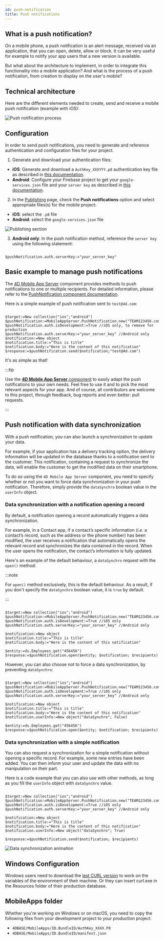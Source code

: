```yaml
---
id: push-notification
title: Push notifications
---
```



## What is a push notification?

On a mobile phone, a push notification is an alert message, received via an application, that you can open, delete, allow or block. It can be very useful for example to notify your app users that a new version is available.

But what about the architecture to implement, in order to integrate this functionality into a mobile application? And what is the process of a push notification, from creation to display on the user's mobile?

## Technical architecture

Here are the different elements needed to create, send and receive a mobile push notification (example with iOS):

![Push notification process](img/4D-for-ios-push-notification.png)

## Configuration

In order to send push notifications, you need to generate and reference authentication and configuration files for your project. 

1. Generate and download your authentication files:

- **iOS**: Generate and download a `AuthKey_XXXYYY.p8` authentication key file as described in [this documentation](https://github.com/4d-for-ios/4D-Mobile-App-Server/blob/master/Documentation/Generate_p8.md).
- **Android**: Configure your Firebase project to get your `google-services.json` file and your `server key` as described in [this documentation](https://github.com/4d/4D-Mobile-App-Server/blob/main/Documentation/Conf_firebase.md).

2. In the [Publishing](../project-definition/publishing) page, check the **Push notifications** option and select appropriate files(s) for the mobile project:

- **iOS**: select the `.p8` file
- **Android**: select the `google-services.json` file

![Publishing section](img/push-notification-publishing-section.png)


3. **Android only**: In the push notification method, reference the `server key` using the following statement:

```4d

$pushNotification.auth.serverKey:="your_server_key"

```



## Basic example to manage push notifications

The [4D Mobile App Server](https://github.com/4d/4D-Mobile-App-Server/tree/main) component provides methods to push notifications to one or multiple recipients. For detailed information, please refer to the [PushNotification component documentation](https://github.com/4d/4D-Mobile-App-Server/blob/main/Documentation/Classes/PushNotification.md).

Here is a simple example of push notification sent to `test@4d.com`:

```4d

$target:=New collection("ios";"android")
$pushNotification:=MobileAppServer.PushNotification.new("TEAM123456.com.sample.myappname";$target)
$pushNotification.auth.isDevelopment:=True //iOS only, to remove for production
$pushNotification.auth.serverKey:="your_server_key" //Android only
$notification:=New object 
$notification.title:="This is title" 
$notification.body:="Here is the content of this notification" 
$response:=$pushNotification.send($notification;"test@4d.com")

```

It's as simple as that!

:::tip

Use the [**4D Mobile App Server** component](https://github.com/4d/4D-Mobile-App-Server/blob/main/Documentation/Classes/PushNotification.md) to easily adapt the push notifications to your own needs. Feel free to use it and to pick the most relevant aspects for your app. And of course, all contributors are welcome to this project, through feedback, bug reports and even better: pull requests.

:::

## Push notification with data synchronization

With a push notification, you can also launch a synchronization to update your data.

For example, if your application has a delivery tracking option, the delivery information will be updated in the database thanks to a notification sent to the customer. This notification, containing a request to synchronize the data, will enable the customer to get the modified data on their smartphone.

To do so using the `4D Mobile App Server` component, you need to specify whether or not you want to force data synchronization in your push notification. Therefore, simply provide the `dataSynchro` boolean value in the `userInfo` object.

### Data synchronization with a notification opening a record

By default, a notification opening a record automatically triggers a data synchronization.

For example, in a Contact app, if a contact’s specific information (*i.e.* a contact’s record, such as the address or the phone number) has been modified, the user receives a notification that automatically opens the relevant record and synchronizes the data contained in the record. When the user opens the notification, the contact’s information is fully updated.

Here's an example of the default behaviour, a `dataSynchro` request with the `open()` method:

:::note

For `open()` method exclusively, this is the default behaviour. As a result, if you don't specify the `dataSynchro` boolean value, it is `true` by default.

:::

```4d

$target:=New collection("ios";"android")
$pushNotification:=MobileAppServer.PushNotification.new("TEAM123456.com.sample.myappname";$target)
$pushNotification.auth.isDevelopment:=True //iOS only
$pushNotification.auth.serverKey:="your_server_key" //Android only

$notification:=New object
$notification.title:="This is title" 
$notification.body:="Here is the content of this notification" 

$entity:=ds.Employees.get("456456")
$response:=$pushNotification.open($entity; $notification; $recipients)

```

However, you can also choose not to force a data synchronization, by preventing `dataSynchro`:

```4d

$target:=New collection("ios";"android")
$pushNotification:=MobileAppServer.PushNotification.new("TEAM123456.com.sample.myappname";$target)
$pushNotification.auth.isDevelopment:=True //iOS only
$pushNotification.auth.serverKey:="your_server_key" //Android only

$notification:=New object
$notification.title:="This is title" 
$notification.body:="Here is the content of this notification" 
$notification.userInfo:=New object("dataSynchro"; False)

$entity:=ds.Employees.get("456456")
$response:=$pushNotification.open($entity; $notification; $recipients)

```

### Data synchronization with a simple notification

You can also request a synchronization for a simple notification without opening a specific record. For example, some new entries have been added. You can then inform your user and update the data with no manipulation on their part.

Here is a code example that you can also use with other methods, as long as you fill the `userInfo` object with `dataSynchro` value.

```4d

$target:=New collection("ios";"android")
$pushNotification:=MobileAppServer.PushNotification.new("TEAM123456.com.sample.myappname";$target)
$pushNotification.auth.isDevelopment:=True //iOS only
$pushNotification.auth.serverKey:="your_server_key" //Android only

$notification:=New object
$notification.title:="This is title" 
$notification.body:="Here is the content of this notification" 
$notification.userInfo:=New object("dataSynchro"; True)

$response:=$pushNotification.send($notification; $recipients)

```
![Data synchronization animation](img/pushandSynchro.gif)

## Windows Configuration

Windows users need to download the [last CURL version](https://curl.se/download.html) to work on the variables of the environment of their machine. Or they can insert curl.exe in the Resources folder of their production database.

## MobileApps folder

Whether you're working on Windows or on macOS, you need to copy the following files from your development project to your production project:

- `4DBASE/MobileApps/ID.BundleID/AuthKey_XXXX.P8`
- `4DBASE/MobileApps/ID.BundleID/manifest.json`


